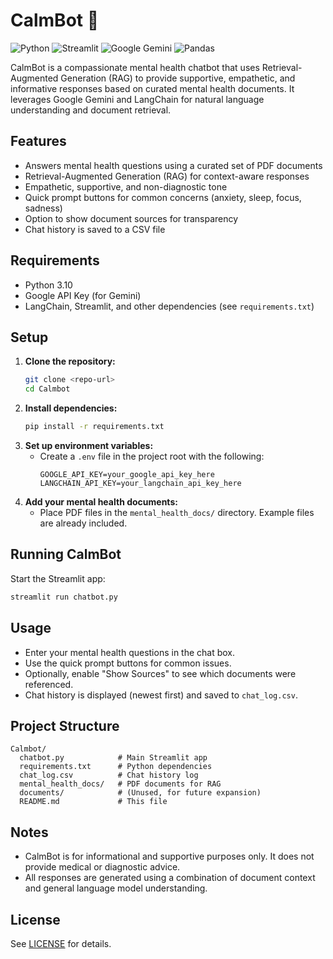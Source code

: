 # CalmBot 🧘

<p>
  <img src="https://img.shields.io/badge/Python-3.10-blue?logo=python&logoColor=white" alt="Python" />
  <img src="https://img.shields.io/badge/Streamlit-FF4B4B?logo=streamlit&logoColor=white" alt="Streamlit" />
  <img src="https://img.shields.io/badge/Google%20Gemini-4285F4?logo=google&logoColor=white" alt="Google Gemini" />
  <img src="https://img.shields.io/badge/Pandas-150458?logo=pandas&logoColor=white" alt="Pandas" />
</p>

CalmBot is a compassionate mental health chatbot that uses Retrieval-Augmented Generation (RAG) to provide supportive, empathetic, and informative responses based on curated mental health documents. It leverages Google Gemini and LangChain for natural language understanding and document retrieval.

## Features
- Answers mental health questions using a curated set of PDF documents
- Retrieval-Augmented Generation (RAG) for context-aware responses
- Empathetic, supportive, and non-diagnostic tone
- Quick prompt buttons for common concerns (anxiety, sleep, focus, sadness)
- Option to show document sources for transparency
- Chat history is saved to a CSV file

## Requirements
- Python 3.10
- Google API Key (for Gemini)
- LangChain, Streamlit, and other dependencies (see `requirements.txt`)

## Setup
1. **Clone the repository:**
   ```bash
   git clone <repo-url>
   cd Calmbot
   ```
2. **Install dependencies:**
   ```bash
   pip install -r requirements.txt
   ```
3. **Set up environment variables:**
   - Create a `.env` file in the project root with the following:
     ```env
     GOOGLE_API_KEY=your_google_api_key_here
     LANGCHAIN_API_KEY=your_langchain_api_key_here
     ```
4. **Add your mental health documents:**
   - Place PDF files in the `mental_health_docs/` directory. Example files are already included.

## Running CalmBot
Start the Streamlit app:
```bash
streamlit run chatbot.py
```

## Usage
- Enter your mental health questions in the chat box.
- Use the quick prompt buttons for common issues.
- Optionally, enable "Show Sources" to see which documents were referenced.
- Chat history is displayed (newest first) and saved to `chat_log.csv`.

## Project Structure
```
Calmbot/
  chatbot.py            # Main Streamlit app
  requirements.txt      # Python dependencies
  chat_log.csv          # Chat history log
  mental_health_docs/   # PDF documents for RAG
  documents/            # (Unused, for future expansion)
  README.md             # This file
```

## Notes
- CalmBot is for informational and supportive purposes only. It does not provide medical or diagnostic advice.
- All responses are generated using a combination of document context and general language model understanding.

## License
See [LICENSE](LICENSE) for details.
